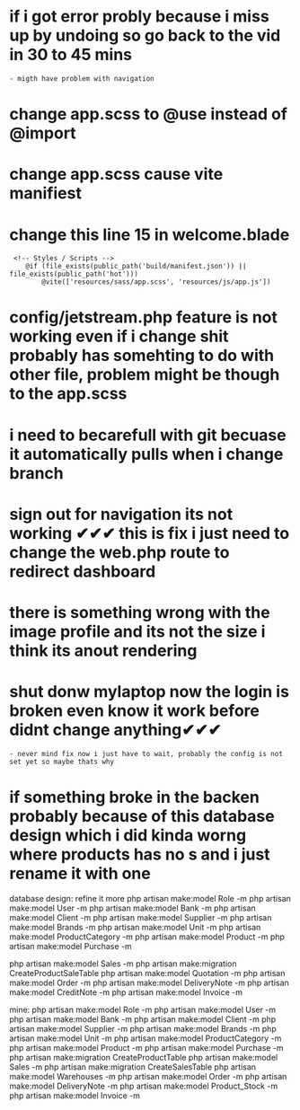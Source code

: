 # if i got error probly because i miss up by undoing so go back to the vid in 30  to 45 mins
    - migth have problem with navigation
    
# change app.scss to @use instead of @import

# change app.scss cause vite manifiest

# change this line 15 in welcome.blade
     <!-- Styles / Scripts -->
        @if (file_exists(public_path('build/manifest.json')) || file_exists(public_path('hot')))
            @vite(['resources/sass/app.scss', 'resources/js/app.js'])

# config/jetstream.php feature is not working even if i change shit probably has somehting to do with other file, problem might be though to the app.scss


# i need to becarefull with git becuase it automatically pulls when i change branch

# sign out for navigation its not working ✔✔✔ this is fix i just need to change the web.php route to redirect dashboard


# there is something wrong with the image profile and its not the size i think its anout rendering

# shut donw mylaptop now the login is broken even know it work before didnt change anything✔✔✔
    - never mind fix now i just have to wait, probably the config is not set yet so maybe thats why

# if something broke in the backen probably because of this database design which i did kinda worng where products has no s and i just rename it with one

database design: refine it more 
php artisan make:model Role -m
php artisan make:model User -m
php artisan make:model Bank -m
php artisan make:model Client -m
php artisan make:model Supplier -m
php artisan make:model Brands -m
php artisan make:model Unit -m
php artisan make:model ProductCategory -m
php artisan make:model Product -m
php artisan make:model Purchase -m


php artisan make:model Sales -m
php artisan make:migration CreateProductSaleTable
php artisan make:model Quotation -m
php artisan make:model Order -m
php artisan make:model DeliveryNote -m
php artisan make:model CreditNote -m
php artisan make:model Invoice -m


mine:
php artisan make:model Role -m
php artisan make:model User -m  
php artisan make:model Bank -m
php artisan make:model Client -m
php artisan make:model Supplier -m
php artisan make:model Brands -m
php artisan make:model Unit -m
php artisan make:model ProductCategory -m
php artisan make:model Product -m
php artisan make:model Purchase -m
php artisan make:migration CreateProductTable
php artisan make:model Sales -m
php artisan make:migration CreateSalesTable
php artisan make:model Warehouses -m
php artisan make:model Order -m
php artisan make:model DeliveryNote -m
php artisan make:model Product_Stock	 -m
php artisan make:model Invoice -m



